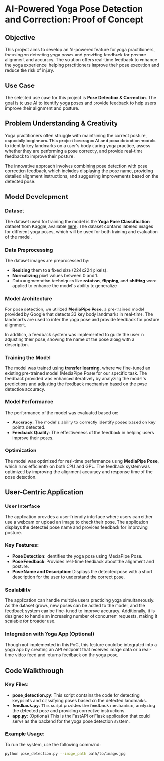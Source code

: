 # AI-Powered Yoga Pose Detection and Correction: Proof of Concept

## Objective

This project aims to develop an AI-powered feature for yoga practitioners, focusing on detecting yoga poses and providing feedback for posture alignment and accuracy. The solution offers real-time feedback to enhance the yoga experience, helping practitioners improve their pose execution and reduce the risk of injury.

## Use Case

The selected use case for this project is **Pose Detection & Correction**. The goal is to use AI to identify yoga poses and provide feedback to help users improve their alignment and posture.

## Problem Understanding & Creativity

Yoga practitioners often struggle with maintaining the correct posture, especially beginners. This project leverages AI and pose detection models to identify key landmarks on a user's body during yoga practice, assess whether they are performing a pose correctly, and provide real-time feedback to improve their posture.

The innovative approach involves combining pose detection with pose correction feedback, which includes displaying the pose name, providing detailed alignment instructions, and suggesting improvements based on the detected pose.

## Model Development

### Dataset

The dataset used for training the model is the **Yoga Pose Classification** dataset from Kaggle, available [here](https://www.kaggle.com/datasets/ujjwalchowdhury/yoga-pose-classification). The dataset contains labeled images for different yoga poses, which will be used for both training and evaluation of the model.

### Data Preprocessing

The dataset images are preprocessed by:
- **Resizing** them to a fixed size (224x224 pixels).
- **Normalizing** pixel values between 0 and 1.
- Data augmentation techniques like **rotation**, **flipping**, and **shifting** were applied to enhance the model's ability to generalize.

### Model Architecture

For pose detection, we utilized **MediaPipe Pose**, a pre-trained model provided by Google that detects 33 key body landmarks in real-time. The landmarks are used to infer the yoga pose and provide feedback for posture alignment.

In addition, a feedback system was implemented to guide the user in adjusting their pose, showing the name of the pose along with a description.

### Training the Model

The model was trained using **transfer learning**, where we fine-tuned an existing pre-trained model (MediaPipe Pose) for our specific task. The feedback provided was enhanced iteratively by analyzing the model's predictions and adjusting the feedback mechanism based on the pose detection accuracy.

### Model Performance

The performance of the model was evaluated based on:
- **Accuracy**: The model's ability to correctly identify poses based on key points detected.
- **Feedback Quality**: The effectiveness of the feedback in helping users improve their poses.

### Optimization

The model was optimized for real-time performance using **MediaPipe Pose**, which runs efficiently on both CPU and GPU. The feedback system was optimized by improving the alignment accuracy and response time of the pose detection.

## User-Centric Application

### User Interface

The application provides a user-friendly interface where users can either use a webcam or upload an image to check their pose. The application displays the detected pose name and provides feedback for improving posture.

### Key Features:
- **Pose Detection**: Identifies the yoga pose using MediaPipe Pose.
- **Pose Feedback**: Provides real-time feedback about the alignment and posture.
- **Pose Name and Description**: Displays the detected pose with a short description for the user to understand the correct pose.

### Scalability

The application can handle multiple users practicing yoga simultaneously. As the dataset grows, new poses can be added to the model, and the feedback system can be fine-tuned to improve accuracy. Additionally, it is designed to handle an increasing number of concurrent requests, making it scalable for broader use.

### Integration with Yoga App (Optional)

Though not implemented in this PoC, this feature could be integrated into a yoga app by creating an API endpoint that receives image data or a real-time video feed and returns feedback on the yoga pose.

## Code Walkthrough

### Key Files:
- **pose_detection.py**: This script contains the code for detecting keypoints and classifying poses based on the detected landmarks.
- **feedback.py**: This script provides the feedback mechanism, analyzing the detected pose and providing corrective instructions.
- **app.py**: (Optional) This is the FastAPI or Flask application that could serve as the backend for the yoga pose detection system.

### Example Usage:

To run the system, use the following command:

```bash
python pose_detection.py --image_path path/to/image.jpg
